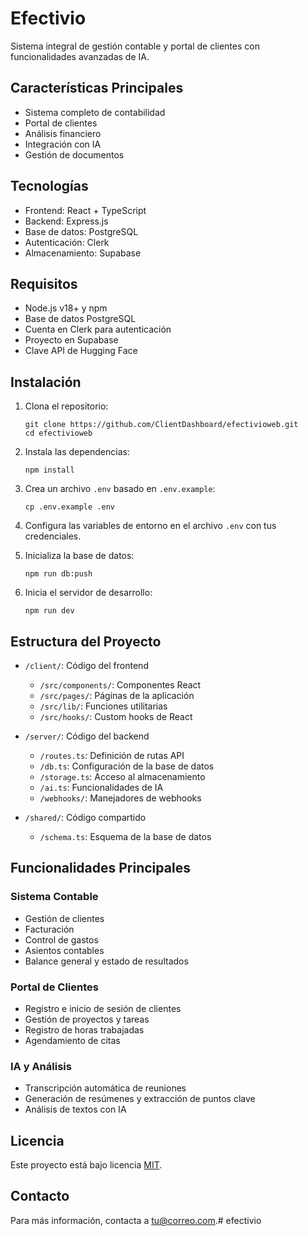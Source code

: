 # Efectivio

Sistema integral de gestión contable y portal de clientes con funcionalidades avanzadas de IA.

## Características Principales

- Sistema completo de contabilidad
- Portal de clientes
- Análisis financiero
- Integración con IA
- Gestión de documentos

## Tecnologías

- Frontend: React + TypeScript
- Backend: Express.js
- Base de datos: PostgreSQL
- Autenticación: Clerk
- Almacenamiento: Supabase


## Requisitos

- Node.js v18+ y npm
- Base de datos PostgreSQL
- Cuenta en Clerk para autenticación
- Proyecto en Supabase
- Clave API de Hugging Face

## Instalación

1. Clona el repositorio:
   ```
   git clone https://github.com/ClientDashboard/efectivioweb.git
   cd efectivioweb
   ```

2. Instala las dependencias:
   ```
   npm install
   ```

3. Crea un archivo `.env` basado en `.env.example`:
   ```
   cp .env.example .env
   ```

4. Configura las variables de entorno en el archivo `.env` con tus credenciales.

5. Inicializa la base de datos:
   ```
   npm run db:push
   ```

6. Inicia el servidor de desarrollo:
   ```
   npm run dev
   ```

## Estructura del Proyecto

- `/client/`: Código del frontend
  - `/src/components/`: Componentes React
  - `/src/pages/`: Páginas de la aplicación
  - `/src/lib/`: Funciones utilitarias
  - `/src/hooks/`: Custom hooks de React
  
- `/server/`: Código del backend
  - `/routes.ts`: Definición de rutas API
  - `/db.ts`: Configuración de la base de datos
  - `/storage.ts`: Acceso al almacenamiento
  - `/ai.ts`: Funcionalidades de IA
  - `/webhooks/`: Manejadores de webhooks

- `/shared/`: Código compartido
  - `/schema.ts`: Esquema de la base de datos

## Funcionalidades Principales

### Sistema Contable
- Gestión de clientes
- Facturación
- Control de gastos
- Asientos contables
- Balance general y estado de resultados

### Portal de Clientes
- Registro e inicio de sesión de clientes
- Gestión de proyectos y tareas
- Registro de horas trabajadas
- Agendamiento de citas

### IA y Análisis
- Transcripción automática de reuniones
- Generación de resúmenes y extracción de puntos clave
- Análisis de textos con IA

## Licencia

Este proyecto está bajo licencia [MIT](LICENSE).

## Contacto

Para más información, contacta a [tu@correo.com](mailto:tu@correo.com).# efectivio
